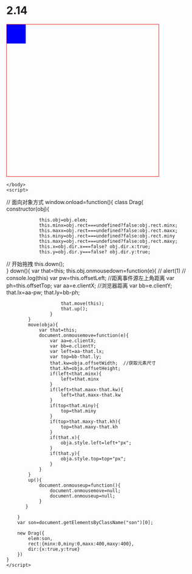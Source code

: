 # 2.14
<!DOCTYPE html>
<html>
	<head>
		<meta charset="UTF-8">
		<title></title>
	</head>
	<style type="text/css">
		.parent{
			width: 400px;
			height: 400px;
			border: 1px solid red;
			position: relative;
		}
		.son{
			width: 50px;
			height: 50px;
			background-color: blue;
			position: absolute;
			top: 0;
			left: 0;
		}
		/*div:nth-child(1){
			width: 100px;
			height: 100px;
			border: 1px solid darkolivegreen;
			left: 0;
			top: 0;
			position: absolute;
		}
		div:nth-child(2){
			width: 100px;
			height: 100px;
			left: 0;
			top: 100px;
			position: absolute;
			border: 1px solid darkolivegreen;
		}
		div:nth-child(3){
			width: 100px;
			height: 100px;
			left: 0;
			top: 200px;
			position: absolute;
			border: 1px solid darkolivegreen;
		}*/
	</style>
	<body>
		<div class="parent">
			<div class="son"></div>
		</div>
		<!--<div></div>
		<div></div>
		<div></div>-->
		
	</body>
	<script>
	

//		面向对象方式
window.onload=function(){
		class Drag{			
			constructor(obj){  

				this.obj=obj.elem;
				this.minx=obj.rect===undefined?false:obj.rect.minx;
				this.maxx=obj.rect===undefined?false:obj.rect.maxx;
				this.miny=obj.rect===undefined?false:obj.rect.miny
				this.maxy=obj.rect===undefined?false:obj.rect.maxy;
				this.x=obj.dir.x===false? obj.dir.x:true;
				this.y=obj.dir.y===false? obj.dir.y:true;
//				开始拖拽
				this.down();					
			}
			down(){
				var that=this;
					this.obj.onmousedown=function(e){
//						alert(1)
//						console.log(this)
						var pw=this.offsetLeft;    //距离事件源左上角距离
						var ph=this.offsetTop;
						var aa=e.clientX;   //浏览器距离
						var bb=e.clientY;
						that.lx=aa-pw;
						that.ly=bb-ph; 
						
						that.move(this);
						that.up();
					}				
			}
			move(obja){				
				var that=this;
                document.onmousemove=function(e){
                    var aa=e.clientX;
                    var bb=e.clientY;
                    var left=aa-that.lx;
                    var top=bb-that.ly;
                 	that.kw=obja.offsetWidth;  //获取元素尺寸
					that.kh=obja.offsetHeight;
					if(left<that.minx){
						left=that.minx
					}
					if(left>that.maxx-that.kw){
						left=that.maxx-that.kw
					}
					if(top<that.miny){
						top=that.miny
					}
					if(top>that.maxy-that.kh){
						top=that.maxy-that.kh
					}
					if(that.x){
						obja.style.left=left+"px";
					}
					if(that.y){
						obja.style.top=top+"px";
					} 		
                }			
			}
			up(){
                document.onmouseup=function(){
                    document.onmousemove=null;
                    document.onmouseup=null;
                }
           }

		}
		var son=document.getElementsByClassName("son")[0];

		new Drag({
			elem:son,
			rect:{minx:0,miny:0,maxx:400,maxy:400},
			dir:{x:true,y:true}
		})
	}
	</script>
</html>
